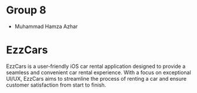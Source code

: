 # Group 8
- Muhammad Hamza Azhar


# EzzCars
EzzCars is a user-friendly iOS car rental application designed to provide a seamless and convenient car rental experience. With a focus on exceptional UI/UX, EzzCars aims to streamline the process of renting a car and ensure customer satisfaction from start to finish.
